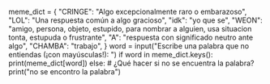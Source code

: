 meme_dict = {
            "CRINGE": "Algo excepcionalmente raro o embarazoso",
            "LOL": "Una respuesta común a algo gracioso",
            "idk": "yo que se",
            "WEON": "amigo, persona, objeto, estupido, para nombrar a alguien, usa situacion tonta, estupuda o frustrante",
            "A": "respuesta con significado neutro ante algo",
            "CHAMBA": "trabajo",
            }
word = input("Escribe una palabra que no entiendas (¡con mayúsculas!): ")
if word in meme_dict.keys():
    print(meme_dict[word])
else:
    # ¿Qué hacer si no se encuentra la palabra?
    print("no se encontro la palabra")
